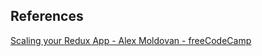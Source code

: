 ## References
[Scaling your Redux App - Alex Moldovan - freeCodeCamp](https://medium.freecodecamp.org/scaling-your-redux-app-with-ducks-6115955638be)
